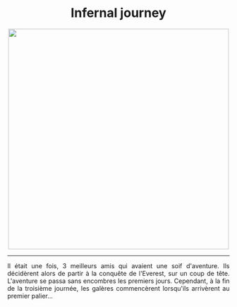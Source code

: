 <h1 align ="center">Infernal journey</h1>
<p align ="center">
<img src="https://th.bing.com/th/id/R.4b7f5cddd2e1357dcd7b66fb51a2d1bf?rik=8u0xTzer%2bHSt7w&riu=http%3a%2f%2fwww.whenwasthe.com%2fwp-content%2fuploads%2f2015%2f07%2feverest1.jpg&ehk=RmMjZJT8jvyvDiS8IkanWAzcuf%2fSlNGI06KziP5vndc%3d&risl=&pid=ImgRaw&r=0" width=500px>
</p>

----------------------------------------------------------------------------
<p align="justify">
Il était une fois, 3 meilleurs amis qui avaient une soif d'aventure. Ils décidèrent alors de partir à la conquête de l'Everest, sur un coup de tête. L'aventure se passa sans encombres les premiers jours. Cependant, à la fin de la troisième journée, les galères commencèrent lorsqu'ils arrivèrent au premier palier...